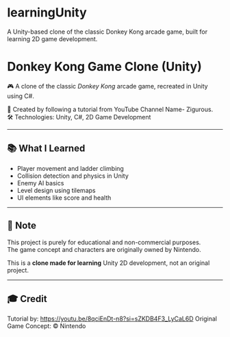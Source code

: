 # learningUnity
A Unity-based clone of the classic Donkey Kong arcade game, built for learning 2D game development.
# Donkey Kong Game Clone (Unity)

🎮 A clone of the classic *Donkey Kong* arcade game, recreated in Unity using C#.

🚀 Created by following a tutorial from YouTube Channel Name- Zigurous.  
🛠️ Technologies: Unity, C#, 2D Game Development

---

## 📚 What I Learned

- Player movement and ladder climbing
- Collision detection and physics in Unity
- Enemy AI basics
- Level design using tilemaps
- UI elements like score and health

---

## 📝 Note

This project is purely for educational and non-commercial purposes.  
The game concept and characters are originally owned by Nintendo.

This is a **clone made for learning** Unity 2D development, not an original project.

---

## 🎓 Credit

Tutorial by: https://youtu.be/8qciEnDt-n8?si=sZKDB4F3_LyCaL6D
Original Game Concept: © Nintendo
